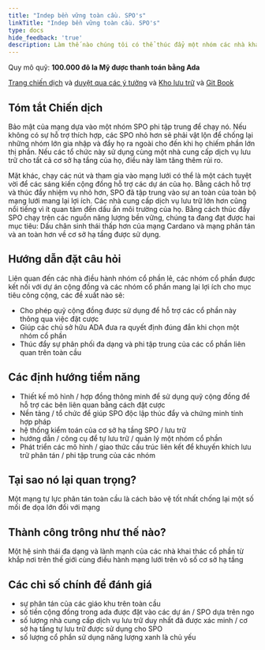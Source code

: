 ```yaml
---
title: "Indep bền vững toàn cầu. SPO's"
linkTitle: "Indep bền vững toàn cầu. SPO's"
type: docs
hide_feedback: 'true'
description: Làm thế nào chúng tôi có thể thúc đẩy một nhóm các nhà khai thác phi tập trung, phân phối toàn cầu và bền vững để điều hành mạng Cardano
---
```


Quy mô quỹ: **100.000 đô la Mỹ được thanh toán bằng Ada**

[Trang chiến dịch](https://cardano.ideascale.com/a/campaign-home/26246) và [duyệt qua các ý tưởng](https://cardano.ideascale.com/a/ideas/top/campaign-filter/byids/campaigns/26246/stage/unspecified) và [Kho lưu trữ](https://github.com/Catalyst-Challenges/F7-Global-Sustainable-Independent-SPOs) và [Git Book](https://quality-assurance-dao.gitbook.io/catalyst-fund-7-challenges/fund-7/global-sustainable-indep.-spos)

## Tóm tắt Chiến dịch

Bảo mật của mạng dựa vào một nhóm SPO phi tập trung để chạy nó. Nếu không có sự hỗ trợ thích hợp, các SPO nhỏ hơn sẽ phải vật lộn để chống lại những nhóm lớn gia nhập và đẩy họ ra ngoài cho đến khi họ chiếm phần lớn thị phần. Nếu các tổ chức này sử dụng cùng một nhà cung cấp dịch vụ lưu trữ cho tất cả cơ sở hạ tầng của họ, điều này làm tăng thêm rủi ro.

Mặt khác, chạy các nút và tham gia vào mạng lưới có thể là một cách tuyệt vời để các sáng kiến cộng đồng hỗ trợ các dự án của họ. Bằng cách hỗ trợ và thúc đẩy nhiệm vụ nhỏ hơn, SPO đã tập trung vào sự an toàn của toàn bộ mạng lưới mang lại lợi ích. Các nhà cung cấp dịch vụ lưu trữ lớn hơn cũng nổi tiếng vì ít quan tâm đến dấu ấn môi trường của họ. Bằng cách thúc đẩy SPO chạy trên các nguồn năng lượng bền vững, chúng ta đang đạt được hai mục tiêu: Dấu chân sinh thái thấp hơn của mạng Cardano và mạng phân tán và an toàn hơn về cơ sở hạ tầng được sử dụng.

## Hướng dẫn đặt câu hỏi

Liên quan đến các nhà điều hành nhóm cổ phần lẻ, các nhóm cổ phần được kết nối với dự án cộng đồng và các nhóm cổ phần mang lại lợi ích cho mục tiêu công cộng, các đề xuất nào sẽ:

- Cho phép quỹ cộng đồng được sử dụng để hỗ trợ các cổ phần này thông qua việc đặt cược
- Giúp các chủ sở hữu ADA đưa ra quyết định đúng đắn khi chọn một nhóm cổ phần
- Thúc đẩy sự phân phối đa dạng và phi tập trung của các cổ phần liên quan trên toàn cầu

## Các định hướng tiềm năng

- Thiết kế mô hình / hợp đồng thông minh để sử dụng quỹ cộng đồng để hỗ trợ các bên liên quan bằng cách đặt cược
- Nền tảng / tổ chức để giúp SPO độc lập thúc đẩy và chứng minh tính hợp pháp
- hệ thống kiểm toán của cơ sở hạ tầng SPO / lưu trữ
- hướng dẫn / công cụ để tự lưu trữ / quản lý một nhóm cổ phần
- Phát triển các mô hình / giao thức cấu trúc liên kết để khuyến khích lưu trữ phân tán / phi tập trung của các nhóm

## Tại sao nó lại quan trọng?

Một mạng tự lực phân tán toàn cầu là cách bảo vệ tốt nhất chống lại một số mối đe dọa lớn đối với mạng

## Thành công trông như thế nào?

Một hệ sinh thái đa dạng và lành mạnh của các nhà khai thác cổ phần từ khắp nơi trên thế giới cùng điều hành mạng lưới trên vô số cơ sở hạ tầng

## Các chỉ số chính để đánh giá

- sự phân tán của các giáo khu trên toàn cầu
- số tiền cộng đồng trong ada được đặt vào các dự án / SPO dựa trên ngo
- số lượng nhà cung cấp dịch vụ lưu trữ duy nhất đã được xác minh / cơ sở hạ tầng tự lưu trữ được sử dụng cho SPO
- số lượng cổ phần sử dụng năng lượng xanh là chủ yếu

